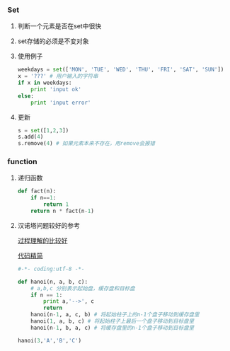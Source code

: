 ### Set

1. 判断一个元素是否在set中很快

2. set存储的必须是不变对象

3. 使用例子

   ```python
   weekdays = set(['MON', 'TUE', 'WED', 'THU', 'FRI', 'SAT', 'SUN'])
   x = '???' # 用户输入的字符串
   if x in weekdays:
       print 'input ok'
   else:
       print 'input error'
   ```

4. 更新

   ```python
   s = set([1,2,3])
   s.add(4)
   s.remove(4) # 如果元素本来不存在，用remove会报错
   ```



### function

1. 递归函数

   ```python
   def fact(n):
       if n==1:
           return 1
       return n * fact(n-1)
   ```

2. 汉诺塔问题较好的参考

   [过程理解的比较好](http://www.jianshu.com/p/3b8a9a2bd9d5)

   [代码精简](http://www.jianshu.com/p/85d6f672eb73)

   ```Python
   #-*- coding:utf-8 -*-

   def hanoi(n, a, b, c):
       # a,b,c 分别表示起始盘，缓存盘和目标盘
       if n == 1:
           print a,'-->', c
           return
       hanoi(n-1, a, c, b) # 将起始柱子上的n-1个盘子移动到缓存盘里
       hanoi(1, a, b, c) # 将起始柱子上最后一个盘子移动到目标盘里
       hanoi(n-1, b, a, c) # 将缓存盘里的n-1个盘子移动到目标盘里

   hanoi(3,'A','B','C')
   ```

   ​

